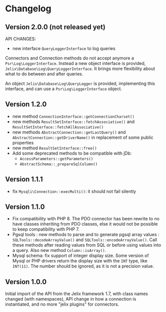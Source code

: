 Changelog
=========

Version 2.0.0 (not released yet)
--------------------------------

API CHANGES:
- new interface `QueryLoggerInterface` to log queries

Connectors and Connection methods do not accept anymore a `Psr\Log\LoggerInterface`.
Instead a new object interface is provided, `Jelix\Database\Log\QueryLoggerInterface`. It brings more flexibility
about what to do between and after queries.

An object `Jelix\Database\Log\QueryLogger` is provided, implementing this
interface, and can use a `Psr\Log\LoggerInterface` object.


Version 1.2.0
--------------

- new method `ConnectionInterface::getConnectionCharset()`
- new methods `ResultSetInterface::fetchAssociative()` and `ResultSetInterface::fetchAllAssociative()`
- new methods `AbstractConnection::getLastQuery()` and `AbstractConnection::getDriverName()` in replacement of some public properties
- new method `ResultSetInterface::free()`
- Add some deprecated methods to be compatible with jDb:
  - `AccessParameters::getParameters()`
  - `AbstractSchema::_prepareSqlColumn()`

Version 1.1.1
-------------

- fix `Mysqli\Connection::execMulti()`: it should not fail silently

Version 1.1.0
-------------

- Fix compatibility with PHP 8. The PDO connector has been rewrite to no
  have classes inheriting from PDO classes, else it would not be possible to
  keep compatibility with PHP 7.
- Pgsql tools : new methods to parse and to generate pgsql array values :
  `SQLTools::decodeArrayValue()` and `SQLTools::encodeArrayValue()`. Call these
  methods after reading values from SQL or before using values into a query. 
  Also new method `Column::isArray()`.
- Mysql schema: fix support of integer display size.
  Some version of Mysql or PHP drivers return the display size
  with the `INT` type, like `INT(11)`. The number should be ignored,
  as it is not a precision value.

Version 1.0.0
-------------

Initial import of the API from the Jelix framework 1.7, with class names changed
(with namespaces), API change in how a connection is instantiated, and no more 
"jelix plugins" for connectors.
